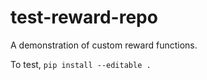 
# test-reward-repo

A demonstration of custom reward functions.

To test, `pip install --editable .`